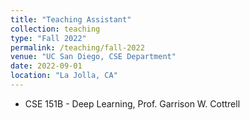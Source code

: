 ```yaml
---
title: "Teaching Assistant"
collection: teaching
type: "Fall 2022"
permalink: /teaching/fall-2022
venue: "UC San Diego, CSE Department"
date: 2022-09-01
location: "La Jolla, CA"
---
```

- CSE 151B - Deep Learning, Prof. Garrison W. Cottrell